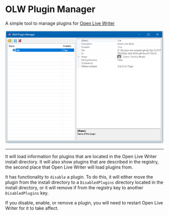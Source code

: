 
# OLW Plugin Manager

A simple tool to manage plugins for [Open Live Writer](http://openlivewriter.org/)

![Screenshot](.github/screenshot1.png)

---

It will load information for plugins that are located in the Open Live Writer install directory. It will also show plugins that are described in the registry, the second place that Open Live Writer will load plugins from. 

It has functionality to `disable` a plugin. To do this, it will either move the plugin from the install directory to a `DisabledPlugins` directory located in the install directory, or it will remove if from the registry key to another `DisabledPlugins` key.

If you disable, enable, or remove a plugin, you will need to restart Open Live Writer for it to take affect.
